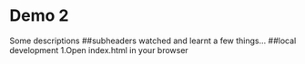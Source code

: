 # Demo 2
Some descriptions
##subheaders
watched and learnt a few things...
##local development
1.Open index.html in your browser
